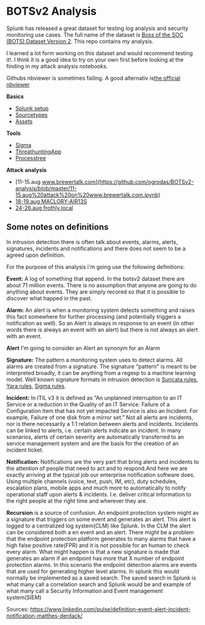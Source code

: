 # BOTSv2 Analysis

Splunk has released a great dataset for testing log analysis and security monitoring use cases. The full name of the dataset is [Boss of the SOC (BOTS) Dataset Version 2](https://github.com/splunk/botsv2/). This repo contains my analysis. 

I learned a lot form working on this dataset and would recommend testing it!. I think it is a good idea to try on your own first before looking at the finding in my attack analysis notebooks.

Githubs nbviewer is sometimes failing. A good alternativ is[the official nbviewer](https://nbviewer.jupyter.org/github/ogrodas/BOTSv2-analysis/tree/master/)

**Basics**
* [Splunk setup](https://github.com/ogrodas/BOTSv2-analysis/blob/master/splunk.ipynb)
* [Sourcetypes](https://github.com/ogrodas/BOTSv2-analysis/blob/master/sourcetypes.ipynb)
* [Assets](https://github.com/ogrodas/BOTSv2-analysis/blob/master/assets.ipynb)

**Tools**

* [Sigma](https://github.com/ogrodas/BOTSv2-analysis/blob/master/sigma.ipynb)
* [ThreathuntingApp](https://github.com/ogrodas/BOTSv2-analysis/blob/master/threathuntingapp.ipynb)
* [Processtree](https://github.com/ogrodas/BOTSv2-analysis/blob/master/proctree.ipynb)

**Attack analysis**

* [11-15.aug www.brewertalk.com](https://github.com/ogrodas/BOTSv2-analysis/blob/master/11-15.aug%20attack%20on%20www.brewertalk.com.ipynb)
* [18-19.aug MACLORY-AIR13S](https://github.com/ogrodas/BOTSv2-analysis/blob/master/18-19.aug%20crypto%20virus%20on%20MACLORY-AIR13S.ipynb)
* [24-26.aug frothly.local](https://github.com/ogrodas/BOTSv2-analysis/blob/master/24-26.aug%20attack%20on%20frothly.ipynb)

## Some notes on definitions
In intrusion detection there is often talk about events, alarms, alerts, signatures, incidents and notifications and there does not seem to be a agreed upon definition. 

For the purpose of this analysis i'm going use the following definitions:

**Event:** A log of something that append. In the botsv2 dataset there are about 71 million events. There is no assumption that anyone are going to do anything about events. They are simply recored so that it is possible to discover what happed in the past.

**Alarm:** An alert is when a monitoring system detects something and raises this fact somewhere for further processing (and potentially triggers a notification as well). So an Alert is always in response to an event (in other words there is always an event with an alert) but there is not always an alert with an event. 

**Alert**
I'm going to consider an Alert an synonym for an Alarm

**Signature:** The pattern a monitoring system uses to detect alarms. All alarms are created from a signature. The signature "pattern" is meant to be interpreted broadly, it can be anything from a regexp to a machine learning model. Well known signature formats in intrusion detection is [Suricata rules](https://suricata.readthedocs.io/en/suricata-4.1.3/rules/intro.html), [Yara rules](https://github.com/Yara-Rules/rules), [Sigma rules](https://github.com/Neo23x0/sigma/tree/master/rules). 

**Incident:**
In ITIL v3 it is defined as “An unplanned interruption to an IT Service or a reduction in the Quality of an IT Service. Failure of a Configuration Item that has not yet impacted Service is also an Incident. For example, Failure of one disk from a mirror set.” Not all alerts are incidents, nor is there necessarily a 1:1 relation between alerts and incidents. Incidents can be linked to alerts, i.e. certain alerts indicate an incident. In many scenarios, alerts of certain severity are automatically transferred to an service management system and are the basis for the creation of an incident ticket.

**Notification:** Notifications are the very part that bring alerts and incidents to the attention of people that need to act and to respond.And here we are exactly arriving at the typical job our enterprise notification software does. Using multiple channels (voice, text, push, IM, etc), duty schedules, escalation plans, mobile apps and much more to automatically to notify operational staff upon alerts & incidents. I.e. deliver critical information to the right people at the right time and wherever they are.

**Recursion** is a source of confusion. An endpoint protection system might av a signature that triggers on some event and generates an alert. This alert is logged to a centralized log system(CLM) like Splunk.  In the CLM the alert can be considered both a en event and an alert. There might be a problem that the endpoint protection platform generates to many alarms that have a high false positive rate(FPR) and it is not possible for an human to check every alarm. What might happen is that a new signature is made that generates an alarm if an endpoint has more that X number of endpoint protection alarms. In this scenario the endpoint detection alarms are events that are used for generating higher level alarms. In splunk this would normally be implemented as a saved search. The saved search in Splunk is what many call a correlation search and Splunk would be and example of what many call a Security Information and Event management system(SIEM)

Sources:
https://www.linkedin.com/pulse/definition-event-alert-incident-notification-matthes-derdack/

